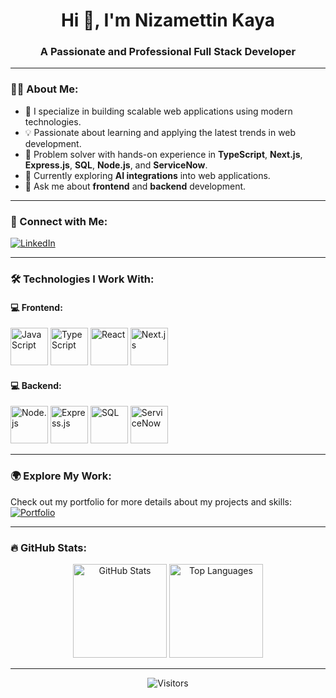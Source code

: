 <h1 align="center">Hi 👋, I'm Nizamettin Kaya</h1>
<h3 align="center">A Passionate and Professional Full Stack Developer</h3>

---

### 👨‍💻 About Me:
- 🚀 I specialize in building scalable web applications using modern technologies.
- 💡 Passionate about learning and applying the latest trends in web development.
- 🧩 Problem solver with hands-on experience in **TypeScript**, **Next.js**, **Express.js**, **SQL**, **Node.js**, and **ServiceNow**.
- 🌱 Currently exploring **AI integrations** into web applications.
- 💬 Ask me about **frontend** and **backend** development.

---

### 💼 Connect with Me:
<a href="https://www.linkedin.com/in/nizamettinkaya" target="_blank">
  <img src="https://img.shields.io/badge/-LinkedIn-%230077B5?style=for-the-badge&logo=linkedin&logoColor=white" alt="LinkedIn">
</a>

---

### 🛠️ Technologies I Work With:

#### 💻 Frontend:
<a href="#" target="_blank"><img src="https://cdn.icon-icons.com/icons2/2415/PNG/512/javascript_original_logo_icon_146455.png" alt="JavaScript" height="60"/></a>
<a href="#" target="_blank"><img src="https://cdn.icon-icons.com/icons2/2415/PNG/512/typescript_original_logo_icon_146317.png" alt="TypeScript" height="60"/></a>
<a href="#" target="_blank"><img src="https://cdn.icon-icons.com/icons2/2415/PNG/512/react_original_wordmark_logo_icon_146375.png" alt="React" height="60"/></a>
<a href="#" target="_blank"><img src="https://cdn.icon-icons.com/icons2/2699/PNG/512/nextjs_logo_icon_169524.png" alt="Next.js" height="60"/></a>

#### 💻 Backend:
<a href="#" target="_blank"><img src="https://cdn.icon-icons.com/icons2/2699/PNG/512/nodejs_logo_icon_169922.png" alt="Node.js" height="60"/></a>
<a href="#" target="_blank"><img src="https://cdn.icon-icons.com/icons2/2699/PNG/512/expressjs_logo_icon_169847.png" alt="Express.js" height="60"/></a>
<a href="#" target="_blank"><img src="https://cdn.icon-icons.com/icons2/2107/PNG/512/file_type_sql_icon_130152.png" alt="SQL" height="60"/></a>
<a href="#" target="_blank"><img src="https://developer.servicenow.com/devportal/img/favicons/android-chrome-512x512.png" alt="ServiceNow" height="60"/></a>

---

### 🌍 Explore My Work:
Check out my portfolio for more details about my projects and skills:
<a href="https://nizamettinkaya.github.io/My-Portfolio/#home" target="_blank">
  <img src="https://img.shields.io/badge/-Visit%20My%20Portfolio-%23ff5722?style=for-the-badge&logo=Google-Chrome&logoColor=white" alt="Portfolio">
</a>

---

### 🔥 GitHub Stats:
<p align="center">
  <img src="https://github-readme-stats.vercel.app/api?username=nizamettinkaya&show_icons=true&theme=radical" alt="GitHub Stats" height="150"/>
  <img src="https://github-readme-stats.vercel.app/api/top-langs/?username=nizamettinkaya&layout=compact&theme=radical" alt="Top Languages" height="150"/>
</p>

---

<p align="center">
  <img src="https://visitor-badge.laobi.icu/badge?page_id=nizamettinkaya" alt="Visitors">
</p>
